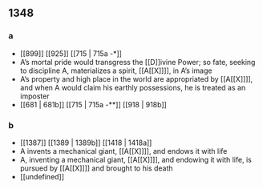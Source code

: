 ## 1348
### a
- [[899]] [[925]] [[715 | 715a -*]] 
- A’s mortal pride would transgress the [[D]]ivine Power; so fate, seeking to discipline A, materializes a spirit, [[A[[X]]]], in A’s image
- A’s property and high place in the world are appropriated by [[A[[X]]]], and when A would claim his earthly possessions, he is treated as an imposter
- [[681 | 681b]] [[715 | 715a *-***]] [[918 | 918b]] 

### b
- [[1387]] [[1389 | 1389b]] [[1418 | 1418a]] 
- A invents a mechanical giant, [[A[[X]]]], and endows it with life
- A, inventing a mechanical giant, [[A[[X]]]], and endowing it with life, is pursued by [[A[[X]]]] and brought to his death
- [[undefined]] 

